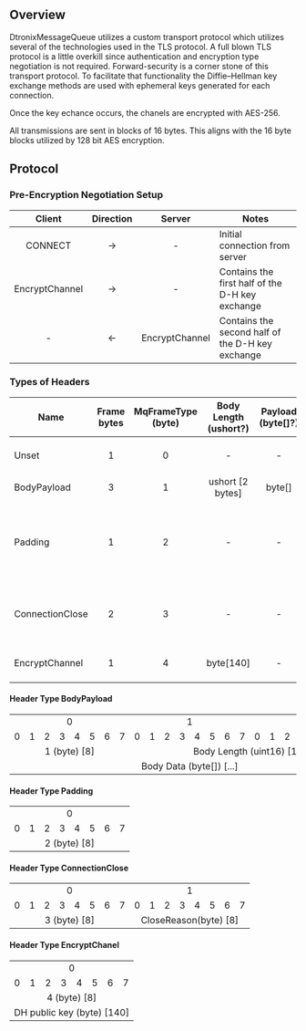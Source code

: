 ## Overview
DtronixMessageQueue utilizes a custom transport protocol which utilizes several of the technologies used in the TLS protocol.  A full blown TLS protocol is a little overkill since authentication and encryption type negotiation is not required. Forward-security is a corner stone of this transport protocol.  To facilitate that functionality the Diffie–Hellman key exchange methods are used with ephemeral keys generated for each connection.

Once the key echance occurs, the chanels are encrypted with AES-256.

All transmissions are sent in blocks of 16 bytes.  This aligns with the 16 byte blocks utilized by 128 bit AES encryption.

## Protocol
### Pre-Encryption Negotiation Setup


|     Client     | Direction |     Server     | Notes                                            |
|:--------------:|:---------:|:--------------:|--------------------------------------------------|
|     CONNECT    |     ->    |        -       | Initial connection from server                   |
| EncryptChannel |     ->    |        -       | Contains the first half of the D-H key exchange  |
|        -       |     <-    | EncryptChannel | Contains the second half of the D-H key exchange |

### Types of Headers

| Name | Frame bytes | MqFrameType<br/>(byte) | Body Length<br/>(ushort?) | Payload <br/>(byte[]?) | Description |
|-----------------|:-----------:|:----------------------:|:-------------------------:|:----------------------:|-----------------------------------------------------------|
| Unset | 1 | 0 | - | - | Initial state for all headers. |
| BodyPayload | 3 | 1 | ushort [2 bytes] | byte[] | Contains a body. |
| Padding | 1 | 2 | - | - | Single byte header.  Used to pad to reach 16 byte blocks. |
| ConnectionClose | 2 | 3 | - | - | Contains a byte stating the reason the seesion closed. |
| EncryptChannel | 1 | 4 | byte[140] | - | DH Key exchange process. |

#### Header Type BodyPayload
<table>
  <tr align="center">
    <td colspan="8">0</td> <td colspan="8">1</td> <td colspan="8">2</td>
  </tr>
  <tr>
    <td>0</td><td>1</td><td>2</td><td>3</td><td>4</td><td>5</td><td>6</td><td>7</td>
    <td>0</td><td>1</td><td>2</td><td>3</td><td>4</td><td>5</td><td>6</td><td>7</td>
    <td>0</td><td>1</td><td>2</td><td>3</td><td>4</td><td>5</td><td>6</td><td>7</td>
  </tr>
  <tr align="center">
    <td colspan="8">1 (byte) [8]</td><td colspan="16">Body Length (uint16) [16]</td>
  </tr>
  <tr align="center">
    <td colspan="24">Body Data (byte[]) [...]</td>
  </tr>
</table>

#### Header Type Padding
<table>
  <tr align="center">
    <td colspan="8">0</td>
  </tr>
  <tr>
    <td>0</td><td>1</td><td>2</td><td>3</td><td>4</td><td>5</td><td>6</td><td>7</td>
  </tr>
  <tr align="center">
    <td colspan="8">2 (byte) [8]</td>
  </tr>
</table>

#### Header Type ConnectionClose
<table>
  <tr align="center">
    <td colspan="8">0</td> <td colspan="8">1</td>
  </tr>
  <tr>
    <td>0</td><td>1</td><td>2</td><td>3</td><td>4</td><td>5</td><td>6</td><td>7</td>
    <td>0</td><td>1</td><td>2</td><td>3</td><td>4</td><td>5</td><td>6</td><td>7</td>
  </tr>
  <tr align="center">
    <td colspan="8">3 (byte) [8]</td><td colspan="16">CloseReason(byte) [8]</td>
  </tr>
</table>

#### Header Type EncryptChanel
<table>
  <tr align="center">
    <td colspan="8">0</td>
  </tr>
  <tr>
    <td>0</td><td>1</td><td>2</td><td>3</td><td>4</td><td>5</td><td>6</td><td>7</td>
  </tr>
  <tr align="center">
    <td colspan="8">4 (byte) [8]</td>
  </tr>
    <tr align="center">
    <td colspan="8">DH public key (byte) [140]</td>
  </tr>
</table>
